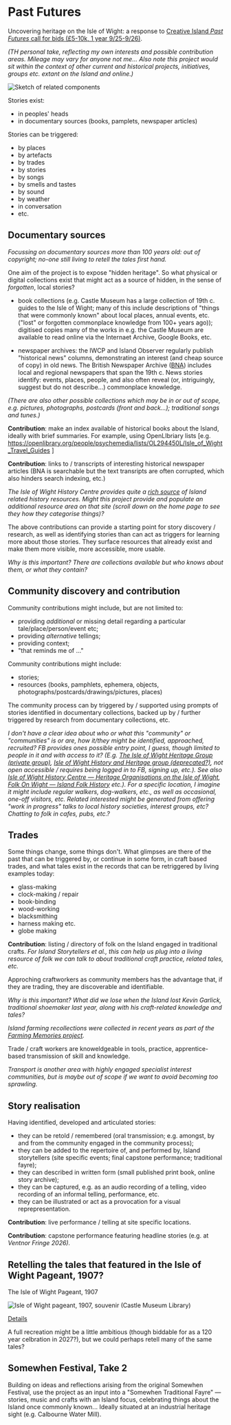# Past Futures

Uncovering heritage on the Isle of Wight: a response to [Creative Island *Past Futures* call for bids (£5-10k, 1 year 9/25-9/26)](https://creativeisland.org/past-futures-a-peoples-history-of-the-isle-of-wight/).

*(TH personal take, reflecting my own interests and possible contribution areas. Mileage may vary for anyone not me... Also note this project would sit within the context of other current and historical projects, initiatives, groups etc. extant on the Island and online.)*

![Sketch of related components](overview.png)

Stories exist:

- in peoples' heads
- in documentary sources (books, pamplets, newspaper articles)

Stories can be triggered:

- by places
- by artefacts
- by trades
- by stories
- by songs
- by smells and tastes
- by sound
- by weather
- in conversation
- etc.

## Documentary sources

*Focussing on documentary sources more than 100 years old: out of copyright; no-one still living to retell the tales first hand.*

One aim of the project is to expose "hidden heritage". So what physical or digital collections exist that might act as a source of hidden, in the sense of *forgotten*, local stories?

- book collections (e.g. Castle Museum has a large collection of 19th c. guides to the Isle of Wight; many of this include descriptions of "things that were commonly known" about local places, annual events, etc. ("lost" or forgotten commonplace knowledge from 100+ years ago)); digitised copies many of the works in e.g. the Castle Museum are available to read online via the Internaet Archive, Google Books, etc.

- newspaper archives: the IWCP and Island Observer regularly publish "historical news" columns, demonstrating an interest (and cheap source of copy) in old news. The British Newspaper Archive ([BNA](https://britishnewspaperarchive.co.uk/)) includes local and regional newspapers that span the 19th c. News stories identify: events, places, people, and also often reveal (or, intriguingly, suggest but do not describe...) commonplace knowledge.

*(There are also other possible collections which may be in or out of scope, e.g. pictures, photographs, postcards (front and back...); traditional songs and tunes.)*

__Contribution__: make an index available of historical books about the Island, ideally with brief summaries. For example, using OpenLIbriary lists [e.g. https://openlibrary.org/people/psychemedia/lists/OL294450L/Isle_of_Wight_Travel_Guides ]

__Contribution__: links to / transcripts of interesting historical newspaper articles (BNA is searchable but the text transripts are often corrupted, which also hinders search indexing, etc.)

*The Isle of Wight History Centre provides quite a [rich source](https://www.iwhistory.org.uk/) of Island related history resources. Might this project provide and populate an additional resource area on that site (scroll down on the home page to see they how they categorise things)?*

The above contributions can provide a starting point for story discovery / research, as well as identifying stories than can act as triggers for learning more about those stories. They surface resources that already exist and make them more visible, more accessible, more usable.

*Why is this important? There are collections available but who knows about them, or what they contain?*

## Community discovery and contribution

Community contributions might include, but are not limited to:

- providing *additional* or missing detail regarding a particular tale/place/person/event etc;
- providing *alternative* tellings;
- providing context;
- "that reminds me of ..."

Community contributions might include:

- stories;
- resources (books, pamphlets, ephemera, objects, photographs/postcards/drawings/pictures, places)

The community process can by triggered by / supported using prompts of stories identified in documentary collections, backed up by / further triggered by research from documentary collections, etc.

*I don't have a clear idea about who or what this "community" or "communities"  is or are, how it/they might be identified, approached, recruited? FB provides ones possible entry point, I guess, though limited to people in it and with access to it? (E.g. [The Isle of Wight Heritage Group (private group)](https://www.facebook.com/groups/426949524045326), [Isle of Wight History and Heritage group (deprecated?)](https://www.facebook.com/IsleOfWightHistoryAndHeritage), not open accessible / requires being logged in to FB, signing up, etc.). See also [*Isle of Wight History Centre — Heritage Organisations
on the Isle of Wight*](https://www.iwhistory.org.uk/heritageorganisations/), [*Folk On Wight — Island Folk History*](https://folkonwight.com/island-folk-history/) etc.). For a specific location, I imagine it might include regular walkers, dog-walkers, etc., as well as occasional, one-off visitors, etc. Related interested might be generated from offering "work in progress" talks to local history societies, interest groups, etc? Chatting to folk in cafes, pubs, etc.?*

## Trades

Some things change, some things don't. What glimpses are there of the past that can be triggered by, or continue in some form, in craft based trades, and what tales exist in the records that can be retriggered by living examples today:

- glass-making
- clock-making / repair
- book-binding
- wood-working
- blacksmithing
- harness making etc.
- globe making

__Contribution__: listing / directory of folk on the Island engaged in traditional crafts. *For Island Storytellers et al., this can help us plug into a living resource of folk we can talk to about traditional craft practice, related tales, etc.*

Approching craftworkers as community members has the advantage that, if they are trading, they are discoverable and identifiable.

*Why is this important? What did we lose when the Island lost Kevin Garlick, traditional shoemaker last year, along with his craft-related knowledge and tales?*

*Island farming recollections were collected in recent years as part of the [Farming Memories project](https://farmingmemories.com/).*

Trade / craft workers are knoweldgeable in tools, practice, apprentice-based transmission of skill and knowledge.

*Transport is another area with highly engaged specialist interest communities, but is maybe out of scope if we want to avoid becoming too sprawling.*

## Story realisation

Having identified, developed and articulated stories:

- they can be retold / remembered (oral transmission; e.g. amongst, by and from the community engaged in the community process);
- they can be added to the repertoire of, and performed by, Island storytellers (site specific events; final capstone performance; traditional fayre);
- they can described in written form (small published print book, online story archive);
- they can be captured, e.g. as an audio recording of a telling, video recording of an informal telling, performance, etc.
- they can be illustrated or act as a provocation for a visual reprepresentation.

__Contribution__: live performance / telling at site specific locations.

__Contribution__: capstone performance featuring headline stories (e.g. at *Ventnor Fringe 2026).*

## Retelling the tales that featured in the Isle of Wight Pageant, 1907?

The Isle of Wight Pageant, 1907

![Isle of Wight pageant, 1907, souvenir (Castle Museum Library)](IW_pageant_souvenir_1901.png)

[Details](https://historicalpageants.ac.uk/pageants/1103/)

A full recreation might be a little ambitious (though biddable for as a 120 year celbration in 2027?), but we could perhaps retell many of the same tales?

## Somewhen Festival, Take 2

Building on ideas and reflections arising from the original Somewhen Festival, use the project as an input into a "Somewhen Traditional Fayre" — stories, music and crafts with an Island focus, celebrating things about the Island once commonly known... Ideally situated at an industrial heritage sight (e.g. Calbourne Water Mill).
